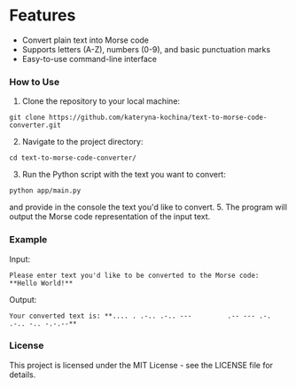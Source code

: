# Features

* Convert plain text into Morse code
* Supports letters (A-Z), numbers (0-9), and basic punctuation marks
* Easy-to-use command-line interface


### How to Use

1. Clone the repository to your local machine:
```
git clone https://github.com/kateryna-kochina/text-to-morse-code-converter.git
```
2. Navigate to the project directory:
```
cd text-to-morse-code-converter/
```
3. Run the Python script with the text you want to convert:
```
python app/main.py
```
and provide in the console the text you'd like to convert.
5. The program will output the Morse code representation of the input text.


### Example

Input:
```
Please enter text you'd like to be converted to the Morse code: **Hello World!**
```
Output:
```
Your converted text is: **.... . .-.. .-.. ---         .-- --- .-. .-.. -.. -.-.--**
```

### License

This project is licensed under the MIT License - see the LICENSE file for details.
